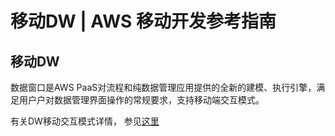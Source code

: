 # 移动DW | AWS 移动开发参考指南

## 移动DW

数据窗口是AWS PaaS对流程和纯数据管理应用提供的全新的建模、执行引擎，满足用户户对数据管理界面操作的常规要求，支持移动端交互模式。

有关DW移动交互模式详情， 参见[这里](<https://docs.awspaas.com/user-manual/aws-pass-console-user-manual-dw/new_dw/mobile.html>)